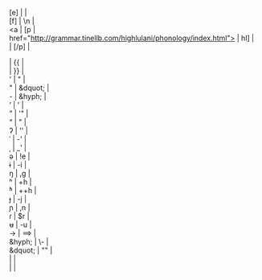 <!DOCTYPE html>
[e] |           | <br>
[f] | \n           | <br>
<ipa><a | [p | <br>
href="http://grammar.tinellb.com/highlulani/phonology/index.html"> | hl] | <br>
</a></ipa> | [/p] | <br>
<div class="definition"> | {{ | <br>
</div> | }} | <br>
' | &quot; | <br>
" | &dquot; | <br>
- | &hyph; | <br>
&rsquo; | ' | <br>
&rdquo; | '" | <br>
&ldquo; | " | <br>
&#x294; | '' | <br> <!-- glottal stop -->
&#x2c8; | -' | <br> <!-- primary stress -->
&#x2cc; | _' | <br> <!-- secondary stress -->
&#x259; | !e | <br> <!-- schwa -->
&#x268; | -i | <br> <!-- barred i -->
&#x14b; | ,g | <br> <!-- eng -->
&#x2b0; | +h | <br> <!-- aspiration -->
&#x2b1; | ++h | <br> <!-- breathy voice -->
&#x25f; | -j | <br> <!-- barred j -->
&#x272; | ,n | <br> <!-- palatal n -->
&#x27e; | $r | <br> <!-- flap -->
&#x289; | -u | <br> <!-- barred u -->
&rarr; | ==> | <br>
&hyph; | \- | <br>
&dquot; | "" | <br>
<high\-lulani> | <high-lulani> | <br>
</high\-lulani> | </high-lulani> | <br>

